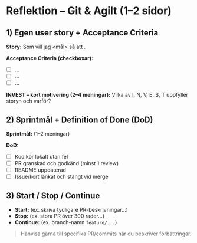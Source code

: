 # Reflektion – Git & Agilt (1–2 sidor)

## 1) Egen user story + Acceptance Criteria
**Story:** Som <roll> vill jag <mål> så att <nytta>.

**Acceptance Criteria (checkboxar):**
- [ ] ...
- [ ] ...
- [ ] ...

**INVEST – kort motivering (2–4 meningar):**
Vilka av I, N, V, E, S, T uppfyller storyn och varför?

## 2) Sprintmål + Definition of Done (DoD)
**Sprintmål:** (1–2 meningar)

**DoD:**
- [ ] Kod kör lokalt utan fel
- [ ] PR granskad och godkänd (minst 1 review)
- [ ] README uppdaterad
- [ ] Issue/kort länkat och stängt vid merge

## 3) Start / Stop / Continue
- **Start:** (ex. skriva tydligare PR-beskrivningar…)
- **Stop:** (ex. stora PR över 300 rader…)
- **Continue:** (ex. branch-namn `feature/...`)

> Hänvisa gärna till specifika PR/commits när du beskriver förbättringar.
